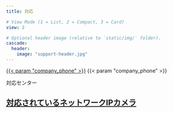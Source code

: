 ```yaml
---
title: 対応

# View Mode (1 = List, 2 = Compact, 3 = Card)
view: 2

# Optional header image (relative to `static/img/` folder).
cascade:
  header:
    image: "support-header.jpg"
---
```


<div class="blockquote text-center">
<p class="display-4">
  <a class="d-inline d-sm-none" href='tel:{{< param "company_phone" >}}'>{{< param "company_phone" >}}</a>
  <span class="d-none d-sm-inline">{{< param "company_phone" >}}</a>
</p>
<p>対応センター</p>
</div>

## [対応されているネットワークIPカメラ](/docs/dvr/ip-camera-list.html)
